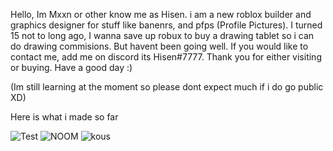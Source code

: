 Hello, Im Mxxn or other know me as Hisen. i am a new roblox builder and graphics designer for stuff like banenrs, and pfps (Profile Pictures). I turned 15 not to long ago,
I wanna save up robux to buy a drawing tablet so i can do drawing commisions. But havent been going well. If you would like to contact me, add me on discord its Hisen#7777.
Thank you for either visiting or buying. Have a good day :)

(Im still learning at the moment so please dont expect much if i do go public XD)

Here is what i made so far

![Test](https://github.com/ItzMxxn/Roblox-Graphic-design/assets/136386082/c9688daf-1981-4bf9-90b0-ec29436839d1)
![NOOM](https://github.com/ItzMxxn/Roblox-Graphic-design/assets/136386082/d6452c96-b9e1-430f-9b22-afa4560d7778)
![kous](https://github.com/ItzMxxn/Roblox-Graphic-design/assets/136386082/2ec66f54-a31e-4578-a361-0b9e2634227f)
